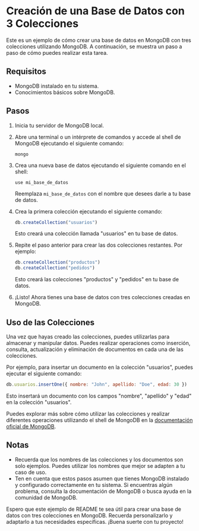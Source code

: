 

# Creación de una Base de Datos con 3 Colecciones

Este es un ejemplo de cómo crear una base de datos en MongoDB con tres colecciones utilizando MongoDB. A continuación, se muestra un paso a paso de cómo puedes realizar esta tarea.

## Requisitos

- MongoDB instalado en tu sistema.
- Conocimientos básicos sobre MongoDB.

## Pasos

1. Inicia tu servidor de MongoDB local.

2. Abre una terminal o un intérprete de comandos y accede al shell de MongoDB ejecutando el siguiente comando:

   ```
   mongo
   ```

3. Crea una nueva base de datos ejecutando el siguiente comando en el shell:

   ```
   use mi_base_de_datos
   ```

   Reemplaza `mi_base_de_datos` con el nombre que desees darle a tu base de datos.

4. Crea la primera colección ejecutando el siguiente comando:

   ```javascript
   db.createCollection("usuarios")
   ```

   Esto creará una colección llamada "usuarios" en tu base de datos.

5. Repite el paso anterior para crear las dos colecciones restantes. Por ejemplo:

   ```javascript
   db.createCollection("productos")
   db.createCollection("pedidos")
   ```

   Esto creará las colecciones "productos" y "pedidos" en tu base de datos.

6. ¡Listo! Ahora tienes una base de datos con tres colecciones creadas en MongoDB.

## Uso de las Colecciones

Una vez que hayas creado las colecciones, puedes utilizarlas para almacenar y manipular datos. Puedes realizar operaciones como inserción, consulta, actualización y eliminación de documentos en cada una de las colecciones.

Por ejemplo, para insertar un documento en la colección "usuarios", puedes ejecutar el siguiente comando:

```javascript
db.usuarios.insertOne({ nombre: "John", apellido: "Doe", edad: 30 })
```

Esto insertará un documento con los campos "nombre", "apellido" y "edad" en la colección "usuarios".

Puedes explorar más sobre cómo utilizar las colecciones y realizar diferentes operaciones utilizando el shell de MongoDB en la [documentación oficial de MongoDB](https://docs.mongodb.com/manual/).

## Notas

- Recuerda que los nombres de las colecciones y los documentos son solo ejemplos. Puedes utilizar los nombres que mejor se adapten a tu caso de uso.
- Ten en cuenta que estos pasos asumen que tienes MongoDB instalado y configurado correctamente en tu sistema. Si encuentras algún problema, consulta la documentación de MongoDB o busca ayuda en la comunidad de MongoDB.

Espero que este ejemplo de README te sea útil para crear una base de datos con tres colecciones en MongoDB. Recuerda personalizarlo y adaptarlo a tus necesidades específicas. ¡Buena suerte con tu proyecto!